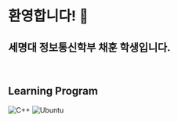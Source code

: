 ### <h1>환영합니다! 👋</h1>

<h2>세명대 정보통신학부 채훈 학생입니다. </h2>

<p>
  
  </p>
  
  <br />
  <h2> Learning Program</h2>
  
  ![C++](https://img.shields.io/badge/C%2B%2B-brightgreen)
  ![Ubuntu](https://img.shields.io/badge/ubuntu-orange)

<!--
**Chae2018/Chae2018** is a ✨ _special_ ✨ repository because its `README.md` (this file) appears on your GitHub profile.

Here are some ideas to get you started:

- 🔭 I’m currently working on ...
- 🌱 I’m currently learning ...
- 👯 I’m looking to collaborate on ...
- 🤔 I’m looking for help with ...
- 💬 Ask me about ...
- 📫 How to reach me: ...
- 😄 Pronouns: ...
- ⚡ Fun fact: ...
-->

